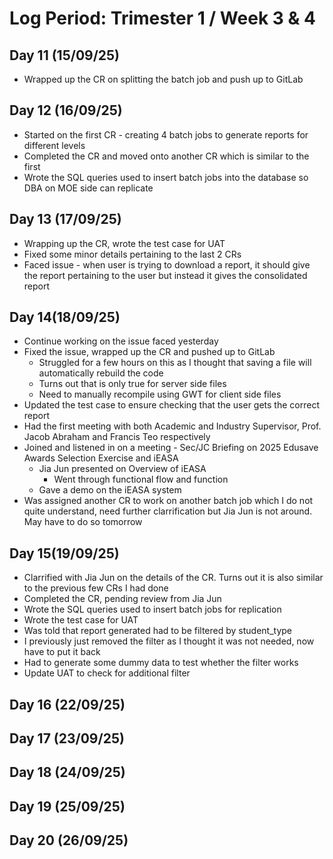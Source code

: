 # Log Period: Trimester 1 / Week 3 & 4

## Day 11 (15/09/25)
* Wrapped up the CR on splitting the batch job and push up to GitLab

## Day 12 (16/09/25)
* Started on the first CR - creating 4 batch jobs to generate reports for different levels
* Completed the CR and moved onto another CR which is similar to the first
* Wrote the SQL queries used to insert batch jobs into the database so DBA on MOE side can replicate

## Day 13 (17/09/25)
* Wrapping up the CR, wrote the test case for UAT
* Fixed some minor details pertaining to the last 2 CRs
* Faced issue - when user is trying to download a report, it should give the report pertaining to the user but instead it gives the consolidated report

## Day 14(18/09/25) 
* Continue working on the issue faced yesterday
* Fixed the issue, wrapped up the CR and pushed up to GitLab
    * Struggled for a few hours on this as I thought that saving a file will automatically rebuild the code
    * Turns out that is only true for server side files
    * Need to manually recompile using GWT for client side files
* Updated the test case to ensure checking that the user gets the correct report
* Had the first meeting with both Academic and Industry Supervisor, Prof. Jacob Abraham and Francis Teo respectively
* Joined and listened in on a meeting - Sec/JC Briefing on 2025 Edusave Awards Selection Exercise and iEASA
    * Jia Jun presented on Overview of iEASA
        * Went through functional flow and function
    * Gave a demo on the iEASA system
* Was assigned another CR to work on another batch job which I do not quite understand, need further clarrification but Jia Jun is not around. May have to do so tomorrow

## Day 15(19/09/25)
* Clarrified with Jia Jun on the details of the CR. Turns out it is also similar to the previous few CRs I had done
* Completed the CR, pending review from Jia Jun
* Wrote the SQL queries used to insert batch jobs for replication
* Wrote the test case for UAT
* Was told that report generated had to be filtered by student_type
* I previously just removed the filter as I thought it was not needed, now have to put it back
* Had to generate some dummy data to test whether the filter works 
* Update UAT to check for additional filter

## Day 16 (22/09/25)

## Day 17 (23/09/25)

## Day 18 (24/09/25)

## Day 19 (25/09/25)

## Day 20 (26/09/25)